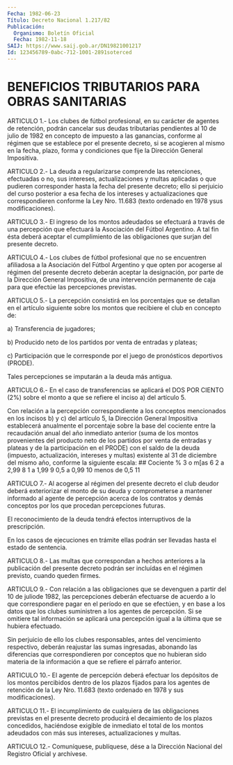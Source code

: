 ```yaml
---
Fecha: 1982-06-23
Título: Decreto Nacional 1.217/82
Publicación:
  Organismo: Boletín Oficial
  Fecha: 1982-11-18
SAIJ: https://www.saij.gob.ar/DN19821001217
Id: 123456789-0abc-712-1001-2891soterced
---
```

# BENEFICIOS TRIBUTARIOS PARA OBRAS SANITARIAS

<a id="1"></a>
ARTICULO  1.- Los clubes de fútbol profesional, en su carácter de agentes de retención,  podrán  cancelar  sus  deudas tributarias pendientes  al  10 de julio de 1982 en concepto de impuesto  a  las ganancias, conforme  al  régimen  que  se establece por el presente decreto,  si  se acogieren al mismo en la  fecha,  plazo,  forma  y condiciones que fije la Dirección General Impositiva.

<a id="2"></a>
ARTICULO 2.- La deuda a regularizarse comprende las retenciones,  efectuadas  o  no,  sus  intereses, actualizaciones y multas aplicadas o que pudieren corresponder  hasta  la  fecha  del presente  decreto;  ello  si  perjuicio  del  curso posterior a esa fecha  de  los  intereses  y  actualizaciones  que  correspondieren conforme    la  Ley  Nro.  11.683  (texto  ordenado  en  1978  ysus modificaciones).

<a id="3"></a>
ARTICULO 3.- El ingreso de los montos adeudados se efectuará a través  de  una  percepción  que efectuará la Asociación del Fútbol Argentino. A tal fin ésta deberá  aceptar  el  cumplimiento  de las obligaciones que surjan del presente decreto.

<a id="4"></a>
ARTICULO  4.-  Los  clubes  de  fútbol  profesional  que no se encuentren  afiliadosa a la Asociación del Fútbol Argentino  y  que opten por acogerse  al régimen del presente decreto deberán aceptar la designación, por parte  de  la  Dirección General Impositiva, de una  intervención  permanente  de  caja    para   que  efectúe  las percepciones previstas.

<a id="5"></a>
ARTICULO 5.- La percepción consistirá en los porcentajes que se detallan  en  el  artículo siguiente sobre los montos que recibiere el club en concepto de:

a) Transferencia de jugadores;

b) Producido neto de  los partidos por venta de entradas y plateas;

c) Participación que le  corresponde  por  el  juego de pronósticos deportivos (PRODE).

Tales percepciones se imputarán a la deuda más antigua.

<a id="6"></a>
ARTICULO  6.-  En el caso de transferencias se aplicará el DOS POR CIENTO (2%) sobre  el  monto  a que se refiere el inciso a) del artículo 5.

Con  relación  a  la  percepción correspondiente  a  los  conceptos mencionados en los incisos  b)  y  c)  del artículo 5, la Dirección General Impositiva establecerá anualmente  el  porcentaje  sobre la base  del  cociente  entre  la  recaudación anual del año inmediato anterior (suma de los montos provenientes  del producto neto de los partidos por venta de entradas y plateas y de  la  participación en el  PRODE)  con  el  saldo  de  la  deuda (impuesto, actualización, intereses y multas) existente al 31 de  diciembre  del  mismo  año, conforme la siguiente escala: ##           Cociente                     %           3 o m[as                     6           2 a 2,99                     8           1 a 1,99                     9         0,5 a 0,99                    10          menos de 0,5                  11

<a id="7"></a>
ARTICULO  7.-  Al  acogerse al régimen del presente decreto el club deudor deberá exteriorizar el monto de su deuda y comprometerse a mantener  informado  al agente de percepción acerca de los contratos y demás conceptos por los que procedan percepciones futuras.

El reconocimiento de la deuda tendrá efectos  interruptivos  de  la prescripción.

En  los  casos  de ejecuciones en trámite ellas podrán ser llevadas hasta el estado de sentencia.

<a id="8"></a>
ARTICULO 8.- Las multas que correspondan a hechos anteriores a la publicación  del  presente  decreto  podrán  ser incluídas en el régimen previsto, cuando queden firmes.

<a id="9"></a>
ARTICULO 9.- Con relación a las obligaciones que se devenguen a partir  del 10 de juliode 1982, las percepciones deberán efectuarse de acuerdo  a  lo  que correspondiere pagar en el período en que se efectúen, y en base  a  los  datos que los clubes suministren a los agentes de percepción. Si se omitiere  tal  información se aplicará una  percepción  igual a la última que se hubiera  efectuado.

Sin  perjuicio  de  ello    los   clubes  responsables,  antes  del vencimiento  respectivo, deberán reajustar  las  sumas  ingresadas, abonando las diferencias  que  correspondieren por conceptos que no hubieran  sido  materia  de la información  a  que  se  refiere  el párrafo anterior.

<a id="10"></a>
ARTICULO  10.-  El  agente  de  percepción deberá efectuar los depósitos de los montos percibidos dentro  de  los  plazos  fijados para  los  agentes  de  retención  de  la  Ley  Nro.  11.683 (texto ordenado en 1978 y sus modificaciones).

<a id="11"></a>
ARTICULO 11.- El incumplimiento de cualquiera de las obligaciones    previstas  en  el  presente  decreto  producirá  el decaimiento  de  los  plazos  concedidos,  haciéndose  exigible  de inmediato el total  de  los montos adeudados con más sus intereses, actualizaciones y multas.

<a id="12"></a>
ARTICULO  12.-  Comuníquese,  publíquese,  dése a la Dirección Nacional del Registro Oficial y archívese.